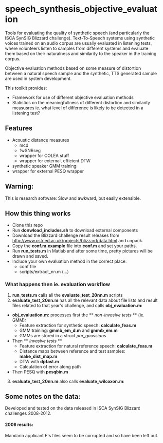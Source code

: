 # speech_synthesis_objective_evaluation #

Tools for evaluating the quality of synthetic speech 
(and particularly the ISCA SynSIG Blizzard challenge). 
Text-To-Speech systems using synthetic voices trained
on an audio corpus are usually evaluated in listening 
tests, where volunteers listen to samples from different
systems and evaluate them based on their naturalness 
and similarity to the speaker in the training corpus.

Objective evaluation methods based on some measure of
distortion between a natural speech sample and the
synthetic, TTS generated sample are used in system
development.

This toolkit provides:

* Framework for use of different objective evaluation
  methods
* Statistics on the meaningfullness of different 
  distortion and similarity measusres ie. what level
  of difference is likely to be detected in a listening
  test?


## Features ##

* Acoustic distance measures
  * mcd
  * fwSNRseg
  * wrapper for COLEA stuff
  * wrapper for external, efficient DTW
* synthetic speaker GMM training
* wrapper for external PESQ wrapper


## Warning: ##

This is research software: Slow and awkward, but easily 
extensible.


## How this thing works ##

* Clone this repo
* Run **donwload_includes.sh** to download external 
  components
* Download the Blizzard challenge result releases from 
  http://www.cstr.ed.ac.uk/projects/blizzard/data.html 
  and unpack.
* Copy the **conf.m.example** file into **conf.m** and 
  set your paths.
* Run **run_tests.m** in Matlab and after some time, 
  pretty pictures will be drawn and saved.
* Include your own evaluation method in the correct 
  place:
  * conf file
  * scripts/extract_nn.m (...)


### What happens then ie. evaluation workflow ###

1. **run_tests.m** calls all the **evaluate_test_20nn.m**
  scripts
2. **evaluate_test_20nn.m** has all the relevant data
  about file lists and result files related to that 
  year's challenge, and calls **obj_evaluation.m:**
  * **obj_evaluation.m:** processes first the ** *non-invasive
    tests* ** (ie. GMM):
    * Feature extraction for synthetic speech: **calculate_feas.m**
    * GMM training: **gmmb_em_d.m** and **gmmb_em.m**
    * GMMs are stored in a struct *par_gaussians*
  * Then ** *invasive tests* **
    * Feature extraction for natural reference speech: **calculate_feas.m**
    * Distance maps between reference and test samples: **make_dist_map.m**
    * DTW with **dpfast.m**
    * Calculation of error along path
  * Then PESQ with **pesqbin.m**
3. **evaluate_test_20nn.m** also calls **evaluate_wilcoxon.m:**

## Some notes on the data: ##

Developed and tested on the data released in ISCA SynSIG 
Blizzard challenges 2008-2012.

#### 2009 results: ####
Mandarin applicant F's files seem to be corrupted and so have been left out.

